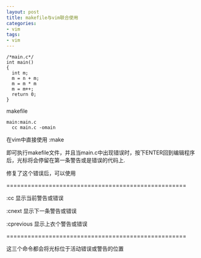 ```yaml
---
layout: post
title: makefile与vim联合使用
categories:
- vim
tags:
- vim
---
```



    /*main.c*/
    int main()
    {
      int m;
      m = n + m;
      m = m * m
      m = m++;
      return 0;
    }
    


makefile

    
    
    main:main.c
      cc main.c -omain
    


在vim中直接使用
:make

即可执行makefile文件，并且当main.c中出现错误时，按下ENTER回到编辑程序后，光标将会停留在第一条警告或是错误的代码上.

修复了这个错误后，可以使用

===================================================

:cc	显示当前警告或错误

:cnext	显示下一条警告或错误

:cprevious	显示上衣个警告或错误

===================================================

这三个命令都会将光标位于活动错误或警告的位置
